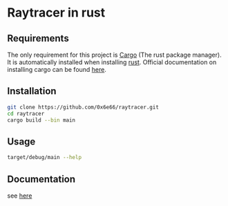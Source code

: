 # Raytracer in rust

## Requirements

The only requirement for this project is [Cargo](https://doc.rust-lang.org/cargo/) (The rust package manager).
It is automatically installed when installing [rust](https://www.rust-lang.org/).
Official documentation on installing cargo can be found [here](https://doc.rust-lang.org/cargo/getting-started/installation.html).

## Installation

```bash
git clone https://github.com/0x6e66/raytracer.git
cd raytracer
cargo build --bin main
```

## Usage

```bash
target/debug/main --help
```

## Documentation

see [here](./documentation.md)